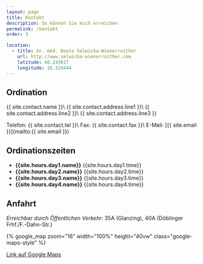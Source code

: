 ```yaml
---
layout: page
title: Kontakt
description: So können Sie mich erreichen
permalink: /kontakt
order: 3

location:
  - title: Dr. med. Beate Selwicka-Wienerroither
    url: http://www.selwicka-wienerroither.com
    latitude: 48.243617
    longitude: 16.324444
---
```


## Ordination

{{ site.contact.name }}\\
{{ site.contact.address.line1 }}\\
{{ site.contact.address.line2 }}\\
{{ site.contact.address.line3 }}

Telefon:   {{ site.contact.tel }}\\
Fax:	{{ site.contact.fax }}\\
E-Mail:	[{{ site.email }}](mailto:{{ site.email }})

## Ordinationszeiten

* **{{site.hours.day1.name}}** {{site.hours.day1.time}}
* **{{site.hours.day2.name}}** {{site.hours.day2.time}}
* **{{site.hours.day3.name}}** {{site.hours.day3.time}}
* **{{site.hours.day4.name}}** {{site.hours.day4.time}}


## Anfahrt

_Erreichbar durch Öffentlichen Verkehr:_ 35A (Glanzing), 40A (Döblinger Frhf./F.-Dahn-Str.)

{% google_map zoom="16" width="100%" height="40vw" class="google-maps-style" %}

[Link auf Google Maps](https://goo.gl/maps/AbdcbWtxQzo)